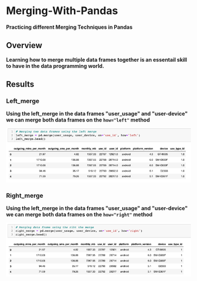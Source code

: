 # Merging-With-Pandas

**Practicing different Merging Techniques in Pandas**

## Overview

**Learning how to merge multiple data frames together is an essentail skill to have in the data programming world.** 

## Results 

### Left_merge

**Using the left_merge in the data frames "user_usage" and "user-device" we can merge both data frames on the `how="left"` method**

<img src= "img/left_merge.png" >

### Right_merge

**Using the left_merge in the data frames "user_usage" and "user-device" we can merge both data frames on the `how="right"` method**

<img src= "img/right_merge.png" >



